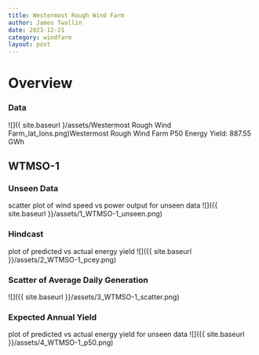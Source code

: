 ```yaml
---
title: Westermost Rough Wind Farm
author: James Twallin
date: 2023-12-21
category: windfarm
layout: post
---
```

# Overview

### Data

![]({ site.baseurl }/assets/Westermost Rough Wind Farm_lat_lons.png)Westermost Rough Wind Farm P50 Energy Yield: 887.55 GWh

WTMSO-1
-------------
### Unseen Data 
scatter plot of wind speed vs power output for unseen data
![]({{ site.baseurl }}/assets/1_WTMSO-1_unseen.png)
### Hindcast 
plot of predicted vs actual energy yield
![]({{ site.baseurl }}/assets/2_WTMSO-1_pcey.png)
### Scatter of Average Daily Generation 

![]({{ site.baseurl }}/assets/3_WTMSO-1_scatter.png)
### Expected Annual Yield 
plot of predicted vs actual energy yield for unseen data
![]({{ site.baseurl }}/assets/4_WTMSO-1_p50.png)

